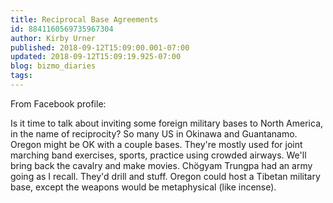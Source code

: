 ```yaml
---
title: Reciprocal Base Agreements
id: 8841160569735967304
author: Kirby Urner
published: 2018-09-12T15:09:00.001-07:00
updated: 2018-09-12T15:09:19.925-07:00
blog: bizmo_diaries
tags: 
---
```


From Facebook profile: 

Is
 it time to talk about inviting some foreign military bases to North 
America, in the name of reciprocity?  So many US in Okinawa and 
Guantanamo.  Oregon might be OK with a couple bases.  They're mostly 
used for joint marching band exercises, sports, practice using crowded 
airways.  We'll bring back the cavalry and make movies.
Chögyam Trungpa had an army going as I recall. They'd drill and stuff. Oregon could host a Tibetan military base, except the weapons would be metaphysical (like incense).